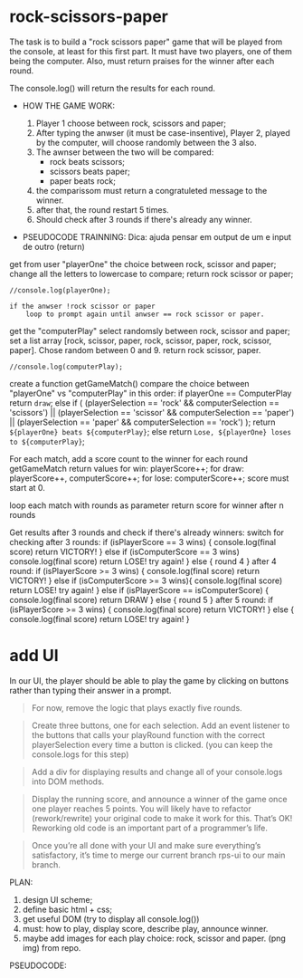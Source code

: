 # rock-scissors-paper

The task is to build a "rock scissors paper" game that will be played from the console, at least for this first part. 
It must have two players, one of them being the computer. Also, must return praises for the winner after each round.

The console.log() will return the results for each round.

* HOW THE GAME WORK:
    
    1. Player 1 choose between rock, scissors and paper;
    2. After typing the anwser (it must be case-insentive), Player 2, played by the computer, will choose randomly between the 3 also.
    3. The awnser between the two will be compared:
        * rock beats scissors;
        * scissors beats paper;
        * paper beats rock; 
    4. the comparissom must return a congratuleted message to the winner.
    5. after that, the round restart 5 times.
    6. Should check after 3 rounds if there's already any winner.

* PSEUDOCODE TRAINNING: 
Dica: ajuda pensar em output de um e input de outro (return)

 get from user "playerOne" the choice between rock, scissor and paper;
    change all the letters to lowercase to compare;
    return rock scissor or paper;
    
    //console.log(playerOne);

    if the anwser !rock scissor or paper
        loop to prompt again until anwser == rock scissor or paper.

 get the "computerPlay" select randomsly between rock, scissor and paper;
    set a list array [rock, scissor, paper, rock, scissor, paper, rock, scissor, paper].
    Chose random between 0 and 9.
    return rock scissor, paper.

    //console.log(computerPlay);

create a function getGameMatch()
compare the choice between "playerOne" vs "computerPlay" in this order: 
if playerOne == ComputerPlay
    return `draw`;
else if (
    (playerSelection == 'rock' && computerSelection == 'scissors') || (playerSelection == 'scissor' && computerSelection == 'paper') || (playerSelection == 'paper' && computerSelection == 'rock')
    ); 
    return `${playerOne} beats ${computerPlay}`;
else 
    return `Lose, ${playerOne} loses to ${computerPlay}`;

For each match, add a score count to the winner for each round
getGameMatch return values
for win: playerScore++;
for draw: playerScore++, computerScore++;
for lose: computerScore++;
score must start at 0.

loop each match with rounds as parameter
return score for winner after n rounds

Get results after 3 rounds and check if there's already winners:
switch for checking
after 3 rounds:
    if (isPlayerScore  == 3 wins) {
            console.log(final score)
            return VICTORY!
        }
        else if (isComputerScore == 3 wins)
            console.log(final score)
            return LOSE! try again!
        } else { 
            round 4 
        }
after 4 round:
    if (isPlayerScore >= 3 wins) {
            console.log(final score)
            return VICTORY!
        }
    else if (isComputerScore >= 3 wins){
            console.log(final score)
            return LOSE! try again!
        } 
    else if (isPlayerScore == isComputerScore) {
            console.log(final score)
            return DRAW
        }
    else {
            round 5
        }
after 5 round:
    if (isPlayerScore >= 3 wins) {
            console.log(final score)
            return VICTORY!
        }
    else {
            console.log(final score)
            return LOSE! try again!
        } 

# add UI

In our UI, the player should be able to play the game by clicking on buttons rather than typing their answer in a prompt.

   >  For now, remove the logic that plays exactly five rounds.
   
   >  Create three buttons, one for each selection. Add an event listener to the buttons that calls your playRound function with the correct playerSelection every time a button is clicked. (you can keep the console.logs for this step)
   
   > Add a div for displaying results and change all of your console.logs into DOM methods.
   
   > Display the running score, and announce a winner of the game once one player reaches 5 points.
    You will likely have to refactor (rework/rewrite) your original code to make it work for this. That’s OK! Reworking old code is an important part of a programmer’s life.
   
   > Once you’re all done with your UI and make sure everything’s satisfactory, it’s time to merge our current branch rps-ui to our main branch.

   PLAN:

   1. design UI scheme;
   2. define basic html + css;
   3. get useful DOM (try to display all console.log())
   4. must: how to play, display score, describe play, announce winner.
   5. maybe add images for each play choice: rock, scissor and paper. (png img) from repo.

   PSEUDOCODE:
